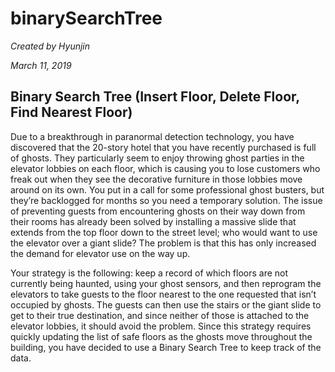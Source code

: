 # binarySearchTree

*Created by Hyunjin*

*March 11, 2019*

##  Binary Search Tree (Insert Floor, Delete Floor, Find Nearest Floor)

Due to a breakthrough in paranormal detection technology, you have discovered that the 20-story hotel that you have recently purchased is full of ghosts.  They particularly seem to enjoy throwing ghost parties in the elevator lobbies on each floor, which is causing you to lose customers who freak out when they see the decorative furniture in those lobbies move around on its own.  You put in a call for some professional ghost busters, but they’re backlogged for months so you need a temporary solution.  The issue of preventing guests from encountering ghosts on their way down from their rooms has already been solved by installing a massive slide that extends from the top floor down to the street level; who would want to use the elevator over a giant slide?  The problem is that this has only increased the demand for elevator use on the way up.

Your strategy is the following: keep a record of which floors are not currently being haunted, using your ghost sensors, and then reprogram the elevators to take guests to the floor nearest to the one requested that isn’t occupied by ghosts.  The guests can then use the stairs or the giant slide to get to their true destination, and since neither of those is attached to the elevator lobbies, it should avoid the problem.  Since this strategy requires quickly updating the list of safe floors as the ghosts move throughout the building, you have decided to use a Binary Search Tree to keep track of the data.
